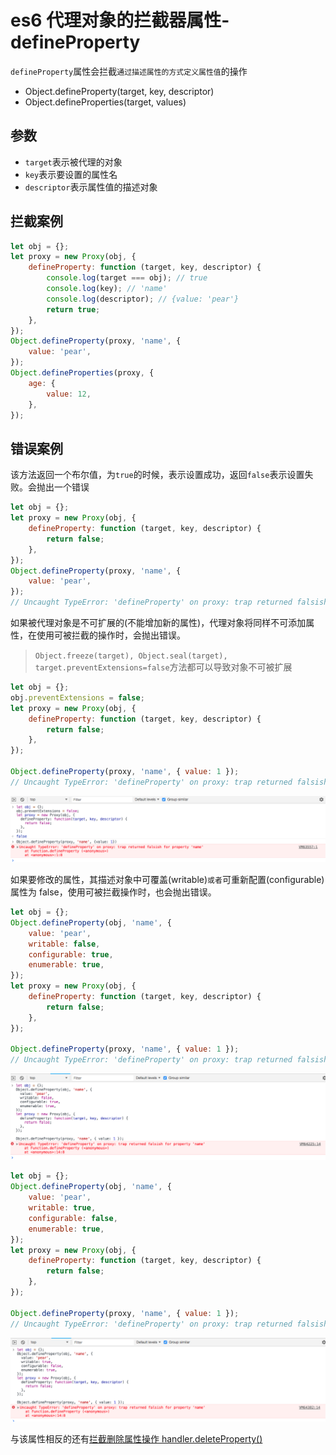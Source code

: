 <!-- Date: 2018-07-13 12:11 -->

# es6 代理对象的拦截器属性-defineProperty

`defineProperty`属性会拦截`通过描述属性的方式定义属性值`的操作

-   Object.defineProperty(target, key, descriptor)
-   Object.defineProperties(target, values)

## 参数

-   `target`表示被代理的对象
-   `key`表示要设置的属性名
-   `descriptor`表示属性值的描述对象

## 拦截案例

```js
let obj = {};
let proxy = new Proxy(obj, {
    defineProperty: function (target, key, descriptor) {
        console.log(target === obj); // true
        console.log(key); // 'name'
        console.log(descriptor); // {value: 'pear'}
        return true;
    },
});
Object.defineProperty(proxy, 'name', {
    value: 'pear',
});
Object.defineProperties(proxy, {
    age: {
        value: 12,
    },
});
```

## 错误案例

该方法返回一个布尔值，为`true`的时候，表示设置成功，返回`false`表示设置失败。会抛出一个错误

```js
let obj = {};
let proxy = new Proxy(obj, {
    defineProperty: function (target, key, descriptor) {
        return false;
    },
});
Object.defineProperty(proxy, 'name', {
    value: 'pear',
});
// Uncaught TypeError: 'defineProperty' on proxy: trap returned falsish for property 'name'
```

如果被代理对象是不可扩展的(不能增加新的属性)，代理对象将同样不可添加属性，在使用可被拦截的操作时，会抛出错误。

> `Object.freeze(target), Object.seal(target), target.preventExtensions=false`方法都可以导致对象不可被扩展

```js
let obj = {};
obj.preventExtensions = false;
let proxy = new Proxy(obj, {
    defineProperty: function (target, key, descriptor) {
        return false;
    },
});

Object.defineProperty(proxy, 'name', { value: 1 });
// Uncaught TypeError: 'defineProperty' on proxy: trap returned falsish for property 'name'
```

![](./images/2.png)

如果要修改的属性，其描述对象中可覆盖(writable)`或者`可重新配置(configurable)属性为 false，使用可被拦截操作时，也会抛出错误。

```js
let obj = {};
Object.defineProperty(obj, 'name', {
    value: 'pear',
    writable: false,
    configurable: true,
    enumerable: true,
});
let proxy = new Proxy(obj, {
    defineProperty: function (target, key, descriptor) {
        return false;
    },
});

Object.defineProperty(proxy, 'name', { value: 1 });
// Uncaught TypeError: 'defineProperty' on proxy: trap returned falsish for property 'name'
```

![](./images/3.png)

```js
let obj = {};
Object.defineProperty(obj, 'name', {
    value: 'pear',
    writable: true,
    configurable: false,
    enumerable: true,
});
let proxy = new Proxy(obj, {
    defineProperty: function (target, key, descriptor) {
        return false;
    },
});

Object.defineProperty(proxy, 'name', { value: 1 });
// Uncaught TypeError: 'defineProperty' on proxy: trap returned falsish for property 'name'
```

![](./images/4.png)

与该属性相反的还有[拦截删除属性操作 handler.deleteProperty()](../es6/proxy-deleteproperty)
